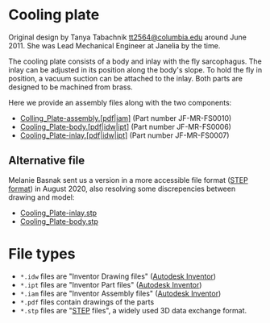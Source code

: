 # Cooling plate

Original design by Tanya Tabachnik <tt2564@columbia.edu> around June 2011. She was Lead Mechanical Engineer at Janelia by the time.

The cooling plate consists of a body and inlay with the fly sarcophagus. The inlay can be adjusted in its position along the body's slope. To hold the fly in position, a vacuum suction can be attached to the inlay. Both parts are designed to be machined from brass.

Here we provide an assembly files along with the two components:

- [Colling_Plate-assembly.[pdf|iam]](Cooling_plage-assembly.pdf) (Part number JF-MR-FS0010)
- [Cooling_Plate-body.[pdf|idw|ipt]](Cooling_plate-body.pdf) (Part number JF-MR-FS0006)
- [Cooling_Plate-inlay.[pdf|idw|ipt]](Cooling_plate-inlay.pdf)  (Part number JF-MR-FS0007)

## Alternative file

Melanie Basnak sent us a version in a more accessible file format ([STEP format](https://en.wikipedia.org/wiki/ISO_10303-21)) in August 2020, also resolving some discrepencies between drawing and model:

- [Cooling_Plate-inlay.stp](Cooling_plate-inlay.stp)
- [Cooling_Plate-body.stp](Cooling_plate-body.stp)


# File types

- `*.idw` files are "Inventor Drawing files" ([Autodesk Inventor](https://www.autodesk.com/products/inventor/overview))
- `*.ipt` files are "Inventor Part files" ([Autodesk Inventor](https://www.autodesk.com/products/inventor/overview))
- `*.iam` files are "Inventor Assembly files" ([Autodesk Inventor](https://www.autodesk.com/products/inventor/overview))
- `*.pdf` files contain drawings of the parts
- `*.stp` files are "[STEP](https://en.wikipedia.org/wiki/ISO_10303-21) files", a widely used 3D data exchange format.
